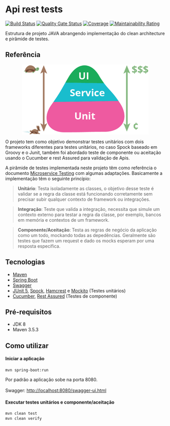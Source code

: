 Api rest tests
======================
[![Build Status](https://travis-ci.org/wlmFincatti/api-rest-tests.svg?branch=master)](https://travis-ci.org/wlmFincatti/api-rest-tests)
[![Quality Gate Status](https://sonarcloud.io/api/project_badges/measure?project=br.com.api-rest%3Ausers&metric=alert_status)](https://sonarcloud.io/dashboard?id=br.com.api-rest%3Ausers)
[![Coverage](https://sonarcloud.io/api/project_badges/measure?project=br.com.api-rest%3Ausers&metric=coverage)](https://sonarcloud.io/dashboard?id=br.com.api-rest%3Ausers)
[![Maintainability Rating](https://sonarcloud.io/api/project_badges/measure?project=br.com.api-rest%3Ausers&metric=sqale_rating)](https://sonarcloud.io/dashboard?id=br.com.api-rest%3Ausers)

Estrutura de projeto JAVA abrangendo implementação do clean architecture e pirâmide de testes.

## Referência

<p align="center">
  <img src="https://github.com/wlmFincatti/api-rest-tests/blob/master/pyramid-tests.png" width="400 "align="center" />
</p>

O projeto tem como objetivo demonstrar testes unitários com dois frameworks diferentes para testes unitários, no caso Spock baseado em Groovy e o Junit, também foi abordado teste de componente ou aceitação usando o Cucumber e rest Assured para validação de Apis.

A pirâmide de testes implementada neste projeto têm como referência o documento [Microservice Testing](https://martinfowler.com/articles/microservice-testing/) com algumas adaptações. Basicamente a implementação têm o seguinte princípio:

>**Unitário**: Testa isoladamente as classes, o objetivo desse teste é validar se a regra da classe está funcionando corretamente sem precisar subir qualquer contexto de framework ou integrações.

>**Integração**: Teste que valida a integração, necessita que simule um contexto externo para testar a regra da classe, por exemplo, bancos em memória e contextos de um framework.

>**Componente/Aceitação**: Testa as regras de negócio da aplicação como um todo, mockando todas as depedências. Geralmente são testes que fazem um request e dado os mocks esperam por uma resposta específica.

## Tecnologias
- [Maven](https://maven.apache.org/)
- [Spring Boot](https://spring.io/projects/spring-boot)
- [Swagger](https://swagger.io/)
- [JUnit 5](https://junit.org/junit5/), [Spock](http://spockframework.org/), [Hamcrest](http://hamcrest.org/JavaHamcrest/tutorial) e [Mockito](https://site.mockito.org/) (Testes unitários)
- [Cucumber](https://cucumber.io/), [Rest Assured](http://rest-assured.io/) (Testes de componente)


## Pré-requisitos
- JDK 8
- Maven 3.5.3

## Como utilizar
#### Iniciar a aplicação
```shell
mvn spring-boot:run 
```
Por padrão a aplicação sobe na porta 8080.<br><br>
Swagger: [http://localhost:8080/swagger-ui.html](http://localhost:8080/swagger-ui.html) <br>

#### Executar testes unitários e componente/aceitação
```shell
mvn clean test
mvn clean verify

```
